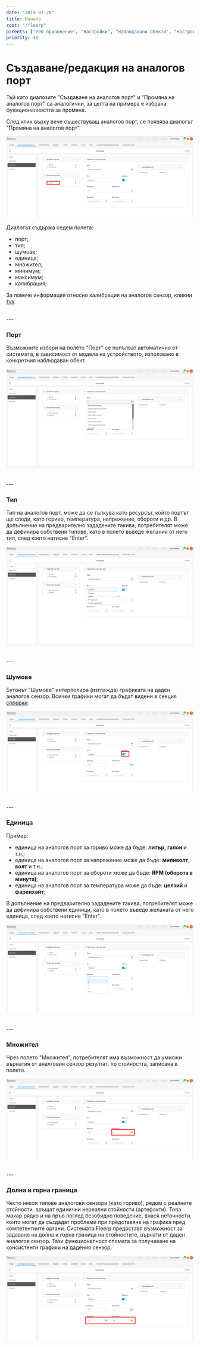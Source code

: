 ```yaml
---
date: "2019-07-20"
title: Начало
root: "/fleerp"
parents: ["Уеб приложение", "Настройки", "Наблюдавани обекти", "Настройки на наблюдаван обект", "Портове", "Аналогов порт"]
priority: 48
---
```


# Създаване/редакция на аналогов порт

Тъй като диалозите "Създаване на аналогов порт" и "Промяна на аналогов порт" са аналогични,
за целта на примера е избрана фукнционалността за промяна.

След клик върху вече съществуващ аналогов порт, се появява диалогът "Промяна на аналогов порт".

![Analogs](analogs-bg.png)

Диалогът съдържа седем полета:

- порт;
- тип;
- шумове;
- единица;
- множител;
- минимум;
- максимум;
- калибрация;

За повече информация относно калибрация на аналогов сензор, кликни [_тук_](./analogs/calibration).

<br>
---

### Порт

Възможните избори на полето "Порт" се попълват автоматично от системата, в зависимост от
модела на устройството, използвано в конкретния наблюдаван обект.

![Analogs](port-bg.png)

<br>
---

### Тип

Тип на аналогов порт, може да се тълкува като ресурсът, който портът ще следи, като гориво,
температура, напрежение, обороти и др. В допълнение на предварително зададените такива,
потребителят може да дефинира собствени типове, като в полето въведе желания от него тип,
след което натисне "Enter".

![Analogs](type-bg.png)

<br>
---

### Шумове

Бутонът "Шумове" интерполира (изглажда) графиката на даден аналогов сензор. Всички графики могат да бъдат
видени в секция [_справки_](../../../../../web/reports).

![Analogs](noises-bg.png)

<br>
---

### Единица

Пример:

- единица на аналогов порт за гориво може да бъде: **литър**, **галон** и т.н.;
- единица на аналогов порт за напрежение може да бъде: **миливолт**, **волт** и т.н.;
- единица на аналогов порт за обороти може да бъде: **RPM (оборота в минута)**;
- единица на аналогов порт за температура може да бъде: **целзий** и **фаренхайт**;

В допълнение на предварително зададените такива, потребителят може да дефинира собствени единици,
като в полето въведе желаната от него единица, след което натисне "Enter".

![Analogs](unit-bg.png)

<br>
---

### Множител

Чрез полето "Множител", потребителят има възможност да умножи върнатия от аналговия сензор
резултат, по стойността, записана в полето.

![Analogs](multiplier-bg.png)

<br>
---

### Долна и горна граница

Често някои типове аналогови сензори (като гориво), редом с реалните стойности, връщат единични нереални
стойности (артефакти). Това макар рядко и на пръв поглед безобидно поведение, внася неточности, които могат да
създадат проблеми при представяне на графика пред компетентните органи. Системата Fleerp предоставя
възможност за задаване на долна и горна граница на стойностите, върнати от даден аналогов сензор. Тази
функционалност спомага за получаване на консистенти графики на дадения сензор.

![Analogs](min-max-bg.png)
